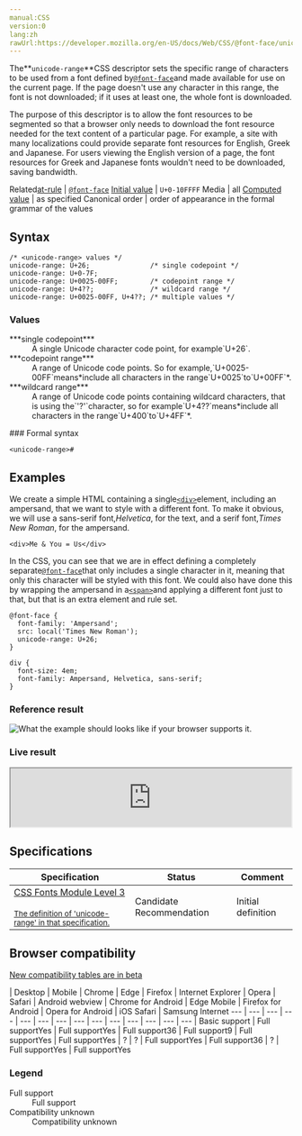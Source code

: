 ```yaml
---
manual:CSS
version:0
lang:zh
rawUrl:https://developer.mozilla.org/en-US/docs/Web/CSS/@font-face/unicode-range
---
```






The**`unicode-range`**CSS descriptor sets the specific range of characters to be used from a font defined by[`@font-face`](%26965 "The @font-face CSS at-rule allows authors to specify fonts (online url(), and locally local()), to display text on their web pages. By allowing authors to provide their own fonts, @font-face eliminates the need to depend on the limited number of fonts users have installed on their computers. By allowing authors to access users fonts, @font-face eliminates the dependencies of having internet access, as well as downloading the font's resources locally. These seemingly contrasting options empower developers to take advantage of the users settings in order to provide a seamless typographical experience. The @font-face at-rule may be used not only at the top level of a CSS, but also inside any CSS conditional-group at-rule.")and made available for use on the current page. If the page doesn&#39;t use any character in this range, the font is not downloaded; if it uses at least one, the whole font is downloaded.



The purpose of this descriptor is to allow the font resources to be segmented so that a browser only needs to download the font resource needed for the text content of a particular page. For example, a site with many localizations could provide separate font resources for English, Greek and Japanese. For users viewing the English version of a page, the font resources for Greek and Japanese fonts wouldn&#39;t need to be downloaded, saving bandwidth.


Related[at-rule](%4443 "") | [`@font-face`](%26965 "The @font-face CSS at-rule allows authors to specify fonts (online url(), and locally local()), to display text on their web pages. By allowing authors to provide their own fonts, @font-face eliminates the need to depend on the limited number of fonts users have installed on their computers. By allowing authors to access users fonts, @font-face eliminates the dependencies of having internet access, as well as downloading the font's resources locally. These seemingly contrasting options empower developers to take advantage of the users settings in order to provide a seamless typographical experience. The @font-face at-rule may be used not only at the top level of a CSS, but also inside any CSS conditional-group at-rule.") 
[Initial value](%28552 "") | `U+0-10FFFF` 
Media | all 
[Computed value](%28556 "") | as specified 
Canonical order | order of appearance in the formal grammar of the values 


## Syntax<a name="Syntax"></a>

```
/* <unicode-range> values */
unicode-range: U+26;               /* single codepoint */
unicode-range: U+0-7F;
unicode-range: U+0025-00FF;        /* codepoint range */
unicode-range: U+4??;              /* wildcard range */
unicode-range: U+0025-00FF, U+4??; /* multiple values */
```

### Values<a name="Values"></a>
<dl><dt id=''>***single codepoint***</dt><dd>A single Unicode character code point, for example`U+26`.</dd><dt id=''>***codepoint range***</dt><dd>A range of Unicode code points. So for example,`U+0025-00FF`means*include all characters in the range`U+0025`to`U+00FF`*.</dd><dt id=''>***wildcard range***</dt><dd>A range of Unicode code points containing wildcard characters, that is using the`'?'`character, so for example`U+4??`means*include all characters in the range`U+400`to`U+4FF`*.</dd></dl>
### Formal syntax<a name="Formal_syntax"></a>

```
<unicode-range>#
```

## Examples<a name="Examples"></a>


We create a simple HTML containing a single[`<div>`](%24289 "The HTML Content Division element (<div>) is the generic container for flow content. It has no effect on the content or layout until styled using CSS.")element, including an ampersand, that we want to style with a different font. To make it obvious, we will use a sans-serif font,*Helvetica*, for the text, and a serif font,*Times New Roman*, for the ampersand.


```
<div>Me & You = Us</div>
```



In the CSS, you can see that we are in effect defining a completely separate[`@font-face`](%26965 "The @font-face CSS at-rule allows authors to specify fonts (online url(), and locally local()), to display text on their web pages. By allowing authors to provide their own fonts, @font-face eliminates the need to depend on the limited number of fonts users have installed on their computers. By allowing authors to access users fonts, @font-face eliminates the dependencies of having internet access, as well as downloading the font's resources locally. These seemingly contrasting options empower developers to take advantage of the users settings in order to provide a seamless typographical experience. The @font-face at-rule may be used not only at the top level of a CSS, but also inside any CSS conditional-group at-rule.")that only includes a single character in it, meaning that only this character will be styled with this font. We could also have done this by wrapping the ampersand in a[`<span>`](%13247 "The HTML <span> element is a generic inline container for phrasing content, which does not inherently represent anything. It can be used to group elements for styling purposes (using the class or id attributes), or because they share attribute values, such as lang.")and applying a different font just to that, but that is an extra element and rule set.


```
@font-face {
  font-family: 'Ampersand';
  src: local('Times New Roman');
  unicode-range: U+26;
}

div {
  font-size: 4em;
  font-family: Ampersand, Helvetica, sans-serif;	
}
```

### Reference result<a name="Reference_result"></a>


![What the example should looks like if your browser supports it.](%32489.png "")


### Live result<a name="Live_result"></a>


<iframe src='https://mdn.mozillademos.org/en-US/docs/Web/CSS/@font-face/unicode-range$samples/Examples?revision=1366554' width='500' height='104'></iframe>




## Specifications<a name="Specifications"></a>

Specification | Status | Comment 
 ---  |  ---  |  ---  | 
[CSS Fonts Module Level 3<br></br><small>The definition of &#39;unicode-range&#39; in that specification.</small>](%30191 "") | Candidate Recommendation | Initial definition 


## Browser compatibility<a name="Browser_compatibility"></a>
[New compatibility tables are in beta<i></i>](%3360 "")

 | <abbr>Desktop<i></i></abbr> | <abbr>Mobile<i></i></abbr> 
 | <abbr>Chrome<i></i></abbr> | <abbr>Edge<i></i></abbr> | <abbr>Firefox<i></i></abbr> | <abbr>Internet Explorer<i></i></abbr> | <abbr>Opera<i></i></abbr> | <abbr>Safari<i></i></abbr> | <abbr>Android webview<i></i></abbr> | <abbr>Chrome for Android<i></i></abbr> | <abbr>Edge Mobile<i></i></abbr> | <abbr>Firefox for Android<i></i></abbr> | <abbr>Opera for Android<i></i></abbr> | <abbr>iOS Safari<i></i></abbr> | <abbr>Samsung Internet<i></i></abbr> 
 ---  |  ---  |  ---  |  ---  |  ---  |  ---  |  ---  |  ---  |  ---  |  ---  |  ---  |  ---  |  ---  |  ---  | 
Basic support | <abbr>Full support</abbr>Yes | <abbr>Full support</abbr>Yes | <abbr>Full support</abbr>36 | <abbr>Full support</abbr>9 | <abbr>Full support</abbr>Yes | <abbr>Full support</abbr>Yes | <abbr>?</abbr> | <abbr>?</abbr> | <abbr>Full support</abbr>Yes | <abbr>Full support</abbr>36 | <abbr>?</abbr> | <abbr>Full support</abbr>Yes | <abbr>Full support</abbr>Yes 


### Legend<a name="Legend"></a>
<dl><dt id=''><abbr>Full support</abbr></dt><dd>Full support</dd><dt id=''><abbr>Compatibility unknown</abbr></dt><dd>Compatibility unknown</dd></dl>



